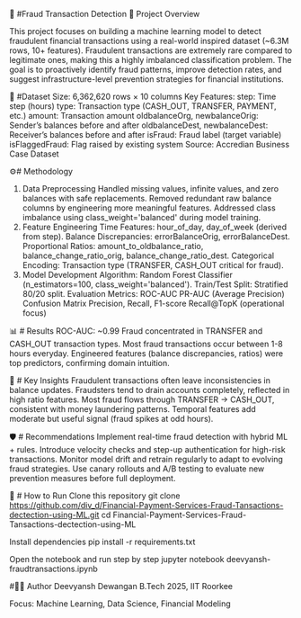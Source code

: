 🚨 #Fraud Transaction Detection
📌 Project Overview

This project focuses on building a machine learning model to detect fraudulent financial transactions using a real-world inspired dataset (~6.3M rows, 10+ features). Fraudulent transactions are extremely rare compared to legitimate ones, making this a highly imbalanced classification problem.
The goal is to proactively identify fraud patterns, improve detection rates, and suggest infrastructure-level prevention strategies for financial institutions.

📂 #Dataset
Size: 6,362,620 rows × 10 columns
Key Features:
step: Time step (hours)
type: Transaction type (CASH_OUT, TRANSFER, PAYMENT, etc.)
amount: Transaction amount
oldbalanceOrg, newbalanceOrig: Sender’s balances before and after
oldbalanceDest, newbalanceDest: Receiver’s balances before and after
isFraud: Fraud label (target variable)
isFlaggedFraud: Flag raised by existing system
Source: Accredian Business Case Dataset

⚙️# Methodology
1. Data Preprocessing
Handled missing values, infinite values, and zero balances with safe replacements.
Removed redundant raw balance columns by engineering more meaningful features.
Addressed class imbalance using class_weight='balanced' during model training.
2. Feature Engineering
Time Features: hour_of_day, day_of_week (derived from step).
Balance Discrepancies: errorBalanceOrig, errorBalanceDest.
Proportional Ratios: amount_to_oldbalance_ratio, balance_change_ratio_orig, balance_change_ratio_dest.
Categorical Encoding: Transaction type (TRANSFER, CASH_OUT critical for fraud).
3. Model Development
Algorithm: Random Forest Classifier (n_estimators=100, class_weight='balanced').
Train/Test Split: Stratified 80/20 split.
Evaluation Metrics:
ROC-AUC
PR-AUC (Average Precision)
Confusion Matrix
Precision, Recall, F1-score
Recall@TopK (operational focus)

📊 # Results
ROC-AUC: ~0.99
Fraud concentrated in TRANSFER and CASH_OUT transaction types.
Most fraud transactions occur between 1-8 hours everyday.
Engineered features (balance discrepancies, ratios) were top predictors, confirming domain intuition.

🔑 # Key Insights
Fraudulent transactions often leave inconsistencies in balance updates.
Fraudsters tend to drain accounts completely, reflected in high ratio features.
Most fraud flows through TRANSFER → CASH_OUT, consistent with money laundering patterns.
Temporal features add moderate but useful signal (fraud spikes at odd hours).

🛡️ # Recommendations
Implement real-time fraud detection with hybrid ML + rules.
Introduce velocity checks and step-up authentication for high-risk transactions.
Monitor model drift and retrain regularly to adapt to evolving fraud strategies.
Use canary rollouts and A/B testing to evaluate new prevention measures before full deployment.

🚀 # How to Run
Clone this repository
git clone https://github.com/div_d/Financial-Payment-Services-Fraud-Tansactions-dectection-using-ML.git
cd Financial-Payment-Services-Fraud-Tansactions-dectection-using-ML

Install dependencies
pip install -r requirements.txt

Open the notebook and run step by step
jupyter notebook deevyansh-fraudtransactions.ipynb

#🧑‍💻 Author
Deevyansh Dewangan
B.Tech 2025, IIT Roorkee

Focus: Machine Learning, Data Science, Financial Modeling
